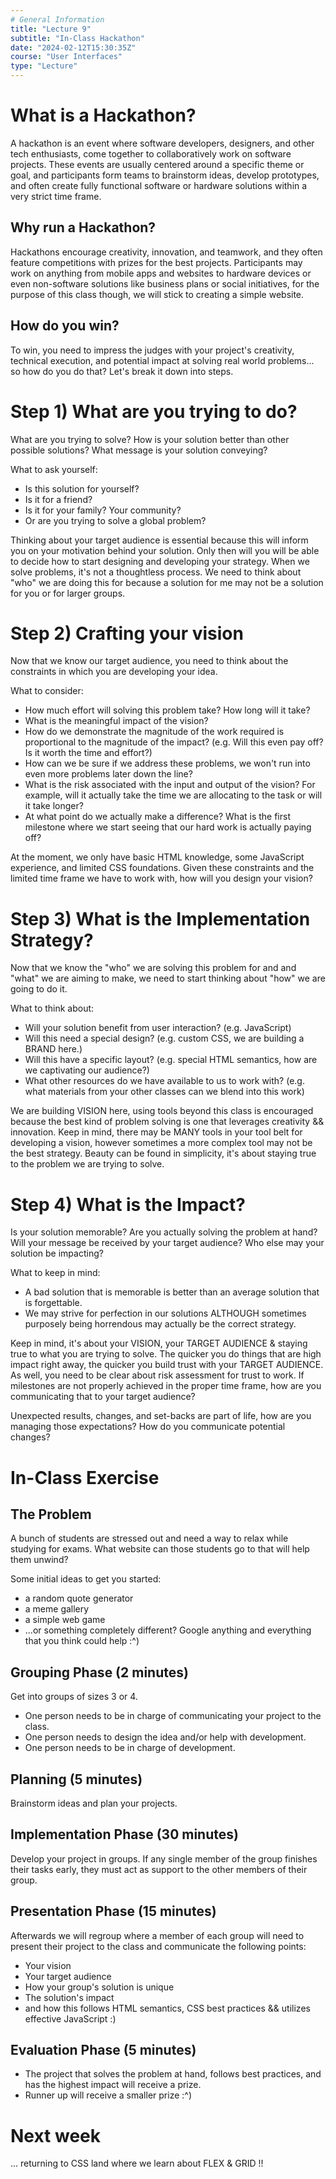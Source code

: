 ```yaml
---
# General Information
title: "Lecture 9"
subtitle: "In-Class Hackathon"
date: "2024-02-12T15:30:35Z"
course: "User Interfaces"
type: "Lecture"
---
```


# What is a Hackathon?

A hackathon is an event where software developers, designers, and other tech enthusiasts, come together to collaboratively work on software projects. These events are usually centered around a specific theme or goal, and participants form teams to brainstorm ideas, develop prototypes, and often create fully functional software or hardware solutions within a very strict time frame.

## Why run a Hackathon?

Hackathons encourage creativity, innovation, and teamwork, and they often feature competitions with prizes for the best projects. Participants may work on anything from mobile apps and websites to hardware devices or even non-software solutions like business plans or social initiatives, for the purpose of this class though, we will stick to creating a simple website.

## How do you win?

To win, you need to impress the judges with your project's creativity, technical execution, and potential impact at solving real world problems... so how do you do that? Let's break it down into steps.

# Step 1) What are you trying to do?

What are you trying to solve?
How is your solution better than other possible solutions?
What message is your solution conveying?

What to ask yourself:

- Is this solution for yourself?
- Is it for a friend?
- Is it for your family? Your community?
- Or are you trying to solve a global problem?

Thinking about your target audience is essential because this will inform you on your motivation behind your solution. Only then will you will be able to decide how to start designing and developing your strategy. When we solve problems, it's not a thoughtless process. We need to think about "who" we are doing this for because a solution for me may not be a solution for you or for larger groups.

# Step 2) Crafting your vision

Now that we know our target audience, you need to think about the constraints in which you are developing your idea.

What to consider:

- How much effort will solving this problem take? How long will it take?
- What is the meaningful impact of the vision?
- How do we demonstrate the magnitude of the work required is proportional to the magnitude of the impact? (e.g. Will this even pay off? Is it worth the time and effort?)
- How can we be sure if we address these problems, we won't run into even more problems later down the line?
- What is the risk associated with the input and output of the vision? For example, will it actually take the time we are allocating to the task or will it take longer?
- At what point do we actually make a difference? What is the first milestone where we start seeing that our hard work is actually paying off?

At the moment, we only have basic HTML knowledge, some JavaScript experience, and limited CSS foundations. Given these constraints and the limited time frame we have to work with, how will you design your vision?

# Step 3) What is the Implementation Strategy?

Now that we know the "who" we are solving this problem for and and "what" we are aiming to make, we need to start thinking about "how" we are going to do it.

What to think about:

- Will your solution benefit from user interaction? (e.g. JavaScript)
- Will this need a special design? (e.g. custom CSS, we are building a BRAND here.)
- Will this have a specific layout? (e.g. special HTML semantics, how are we captivating our audience?)
- What other resources do we have available to us to work with? (e.g. what materials from your other classes can we blend into this work)

We are building VISION here, using tools beyond this class is encouraged because the best kind of problem solving is one that leverages creativity && innovation. Keep in mind, there may be MANY tools in your tool belt for developing a vision, however sometimes a more complex tool may not be the best strategy. Beauty can be found in simplicity, it's about staying true to the problem we are trying to solve.

# Step 4) What is the Impact?

Is your solution memorable? Are you actually solving the problem at hand? Will your message be received by your target audience? Who else may your solution be impacting?

What to keep in mind:

- A bad solution that is memorable is better than an average solution that is forgettable.
- We may strive for perfection in our solutions ALTHOUGH sometimes purposely being horrendous may actually be the correct strategy.

Keep in mind, it's about your VISION, your TARGET AUDIENCE & staying true to what you are trying to solve. The quicker you do things that are high impact right away, the quicker you build trust with your TARGET AUDIENCE. As well, you need to be clear about risk assessment for trust to work. If milestones are not properly achieved in the proper time frame, how are you communicating that to your target audience?

Unexpected results, changes, and set-backs are part of life, how are you managing those expectations? How do you communicate potential changes?

# In-Class Exercise

## The Problem

A bunch of students are stressed out and need a way to relax while studying for exams. What website can those students go to that will help them unwind?

Some initial ideas to get you started:

- a random quote generator
- a meme gallery
- a simple web game
- ...or something completely different? Google anything and everything that you think could help :^)

## Grouping Phase (2 minutes)

Get into groups of sizes 3 or 4.

- One person needs to be in charge of communicating your project to the class.
- One person needs to design the idea and/or help with development.
- One person needs to be in charge of development.

## Planning (5 minutes)

Brainstorm ideas and plan your projects.

## Implementation Phase (30 minutes)

Develop your project in groups. If any single member of the group finishes their tasks early, they must act as support to the other members of their group.

## Presentation Phase (15 minutes)

Afterwards we will regroup where a member of each group will need to present their project to the class and communicate the following points:

- Your vision
- Your target audience
- How your group's solution is unique
- The solution's impact
- and how this follows HTML semantics, CSS best practices && utilizes effective JavaScript :)

## Evaluation Phase (5 minutes)

- The project that solves the problem at hand, follows best practices, and has the highest impact will receive a prize.
- Runner up will receive a smaller prize :^)

# Next week

... returning to CSS land where we learn about FLEX & GRID !!
